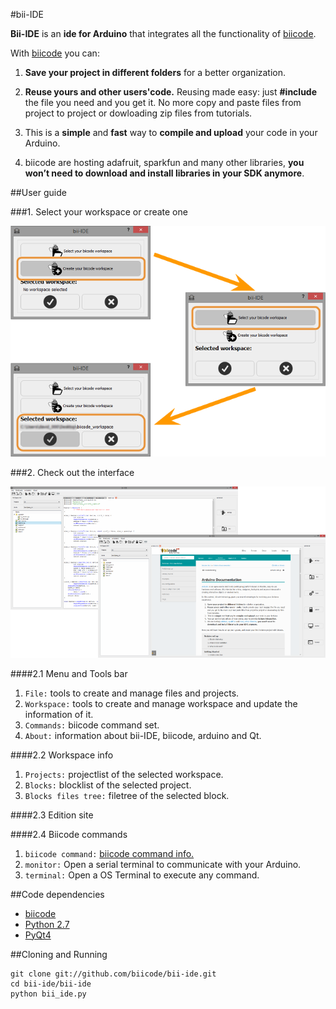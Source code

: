 #bii-IDE

**Bii-IDE** is an **ide for Arduino** that integrates all the functionality of [biicode](http://biicode.com/).

With [biicode](http://biicode.com/) you can:

1. **Save your project in different folders** for a better organization.

2. **Reuse yours and other users'code.** Reusing made easy: just **#include** the file you need and you get it. No more copy and paste files from project to project or dowloading zip files from tutorials.

3. This is a **simple** and **fast** way to **compile and upload** your code in your Arduino.

5. biicode are hosting adafruit, sparkfun and many other libraries, **you won’t need to download and install libraries in your SDK anymore**.

##User guide

###1. Select your workspace or create one

![](https://github.com/biicode/bii-ide/raw/master/docs/images/select_workspace.png)

###2. Check out the interface

![](https://github.com/biicode/bii-ide/raw/master/docs/images/ide.png)

####2.1 Menu and Tools bar

1. `File:` tools to create and manage files and projects.
2. `Workspace:` tools to create and manage workspace and update the information of it.
3. `Commands:` biicode command set.
4. `About:` information about bii-IDE, biicode, arduino and Qt.

####2.2 Workspace info

1. `Projects:` projectlist of the selected workspace.
2. `Blocks:` blocklist of the selected project.
3. `Blocks files tree:` filetree of the selected block.

####2.3 Edition site

####2.4 Biicode commands

1. `biicode command:` [biicode command info.](http://docs.biicode.com/arduino/reference/commands.html)
2. `monitor:` Open a serial terminal to communicate with your Arduino.
3. `terminal:` Open a OS Terminal to execute any command.

##Code dependencies

-   [biicode](https://www.biicode.com/downloads)
-   [Python 2.7](http://www.python.org/)
-   [PyQt4](http://www.riverbankcomputing.com/software/pyqt/intro)

##Cloning and Running

    git clone git://github.com/biicode/bii-ide.git
    cd bii-ide/bii-ide
    python bii_ide.py
